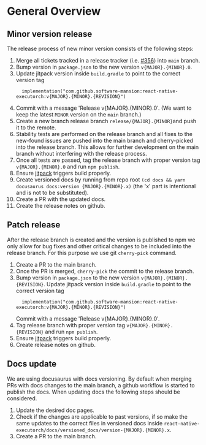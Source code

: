 # General Overview

## Minor version release

The release process of new minor version consists of the following steps:

1. Merge all tickets tracked in a release tracker (i.e. [#356](https://github.com/software-mansion/react-native-executorch/issues/356)) into `main` branch.
2. Bump version in `package.json` to the new version `v{MAJOR}.{MINOR}.0`.
3. Update jitpack version inside `build.gradle` to point to the correct version tag
   ```
     implementation("com.github.software-mansion:react-native-executorch:v{MAJOR}.{MINOR}.{REVISION}")
   ```
4. Commit with a message 'Release v{MAJOR}.{MINOR}.0'. (We want to keep the latest `MINOR` version on the `main` branch.)
5. Create a new branch release branch `release/{MAJOR}.{MINOR}`and push it to the remote.
6. Stability tests are performed on the release branch and all fixes to the new-found issues are pushed into the main branch and cherry-picked into the release branch. This allows for further development on the main branch without interfering with the release process.
7. Once all tests are passed, tag the release branch with proper version tag `v{MAJOR}.{MINOR}.0` and run `npm publish`.
8. Ensure [jitpack](https://jitpack.io/#software-mansion/react-native-executorch) triggers build properly.
9. Create versioned docs by running from repo root `(cd docs && yarn docusaurus docs:version {MAJOR}.{MINOR}.x)` (the 'x' part is intentional and is not to be substituted).
10. Create a PR with the updated docs.
11. Create the release notes on github.

## Patch release

After the release branch is created and the version is published to npm we only allow for bug fixes and other critical changes to be included into the release branch. For this purpose we use git `cherry-pick` command.

1. Create a PR to the main branch.
2. Once the PR is merged, `cherry-pick` the commit to the release branch.
3. Bump version in `package.json` to the new version `v{MAJOR}.{MINOR}.{REVISION}`.
   Update jitpack version inside `build.gradle` to point to the correct version tag
   ```
     implementation("com.github.software-mansion:react-native-executorch:v{MAJOR}.{MINOR}.{REVISION}")
   ```
   Commit with a message 'Release v{MAJOR}.{MINOR}.0'.
4. Tag release branch with proper version tag `v{MAJOR}.{MINOR}.{REVISION}` and run `npm publish`.
5. Ensure [jitpack](https://jitpack.io/#software-mansion/react-native-executorch) triggers build properly.
6. Create release notes on github.

## Docs update

We are using docusaurus with docs versioning. By default when merging PRs with docs changes to the main branch, a github workflow is started to publish the docs. When updating docs the following steps should be considered.

1. Update the desired doc pages.
2. Check if the changes are applicable to past versions, if so make the same updates to the correct files in versioned docs inside `react-native-executorch/docs/versioned_docs/version-{MAJOR}.{MINOR}.x`.
3. Create a PR to the main branch.
